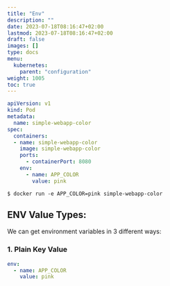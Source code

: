 ```yaml
---
title: "Env"
description: ""
date: 2023-07-18T08:16:47+02:00
lastmod: 2023-07-18T08:16:47+02:00
draft: false
images: []
type: docs
menu:
  kubernetes:
    parent: "configuration"
weight: 1005
toc: true
---
```


```yaml
apiVersion: v1
kind: Pod
metadata:
  name: simple-webapp-color
spec:
  containers:
  - name: simple-webapp-color
    image: simple-webapp-color
    ports:
      - containerPort: 8080
    env:
      - name: APP_COLOR
        value: pink
```

```shell
$ docker run -e APP_COLOR=pink simple-webapp-color
```

## ENV Value Types:
We can get environment variables in 3 different ways:

### 1. Plain Key Value
```yaml
env:
  - name: APP_COLOR
    value: pink
```
